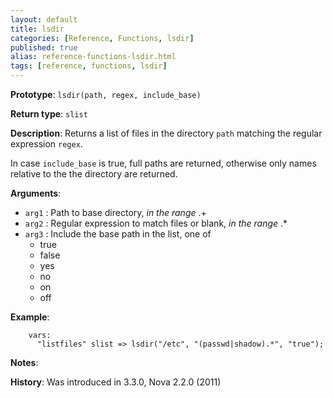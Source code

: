 ```yaml
---
layout: default
title: lsdir
categories: [Reference, Functions, lsdir]
published: true
alias: reference-functions-lsdir.html
tags: [reference, functions, lsdir]
---
```


**Prototype**: `lsdir(path, regex, include_base)`

**Return type**: `slist`


**Description**: Returns a list of files in the directory `path` matching the regular expression `regex`.

In case `include_base` is true, full paths are returned, otherwise only names 
relative to the the directory are returned.

**Arguments**:

* `arg1` : Path to base directory, *in the range* .+   
* `arg2` : Regular expression to match files or blank, *in the range* .\*
* `arg3` : Include the base path in the list, one of
    * true
    * false
    * yes
    * no
    * on
    * off

**Example**:

```cf3
    vars:
      "listfiles" slist => lsdir("/etc", "(passwd|shadow).*", "true");
```

**Notes**:  
   
 **History**: Was introduced in 3.3.0, Nova 2.2.0 (2011)

